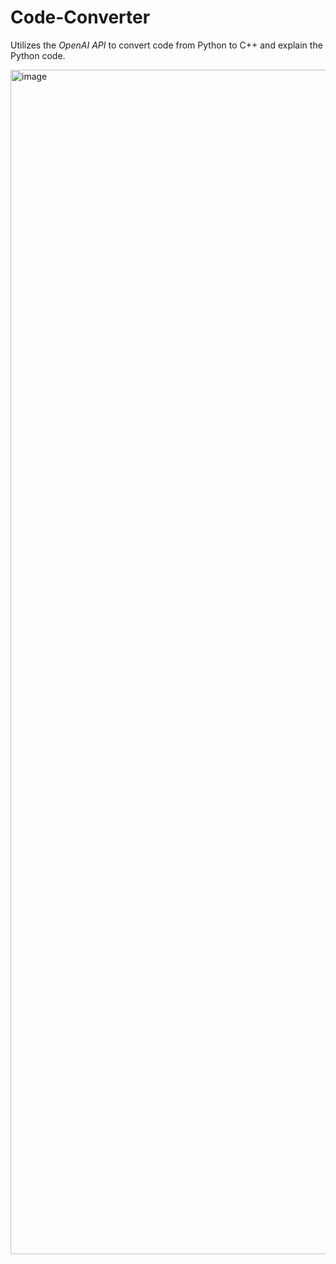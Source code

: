 # Code-Converter
Utilizes the *OpenAI API* to convert code from Python to C++ and explain the Python code.




<img width="1895" alt="image" src="https://user-images.githubusercontent.com/56976518/230820816-e3e40701-d48b-41bf-a756-15b578838e36.png">

